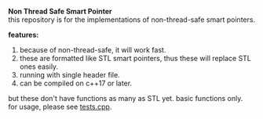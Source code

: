 
**Non Thread Safe Smart Pointer**  
this repository is for the implementations of non-thread-safe smart pointers.  
  
**features:**  
1. because of non-thread-safe, it will work fast.
2. these are formatted like STL smart pointers, thus these will replace STL ones easily.
3. running with single header file.
4. can be compiled on c++17 or later.

but these don't have functions as many as STL yet. basic functions only.  
for usage, please see [tests.cpp](./tests.cpp).  
